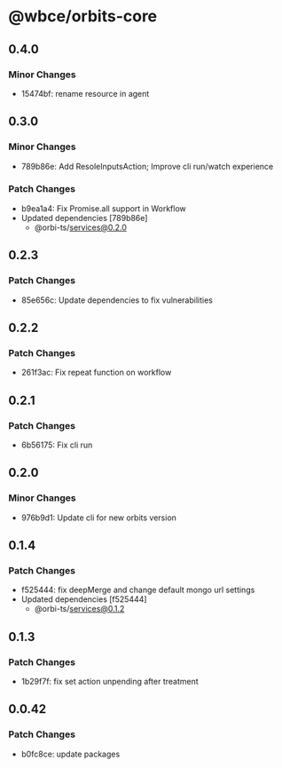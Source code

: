 # @wbce/orbits-core

## 0.4.0

### Minor Changes

- 15474bf: rename resource in agent

## 0.3.0

### Minor Changes

- 789b86e: Add ResoleInputsAction; Improve cli run/watch experience

### Patch Changes

- b9ea1a4: Fix Promise.all support in Workflow
- Updated dependencies [789b86e]
    - @orbi-ts/services@0.2.0

## 0.2.3

### Patch Changes

- 85e656c: Update dependencies to fix vulnerabilities

## 0.2.2

### Patch Changes

- 261f3ac: Fix repeat function on workflow

## 0.2.1

### Patch Changes

- 6b56175: Fix cli run

## 0.2.0

### Minor Changes

- 976b9d1: Update cli for new orbits version

## 0.1.4

### Patch Changes

- f525444: fix deepMerge and change default mongo url settings
- Updated dependencies [f525444]
    - @orbi-ts/services@0.1.2

## 0.1.3

### Patch Changes

- 1b29f7f: fix set action unpending after treatment

## 0.0.42

### Patch Changes

- b0fc8ce: update packages
